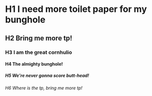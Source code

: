 # H1 I need more toilet paper for my bunghole
## H2 Bring me more tp!
### H3 I am the great cornhulio
#### H4 The almighty bunghole!
##### H5 We're never gonna score butt-head!
###### H6 Where is the tp, bring me more tp!




 
